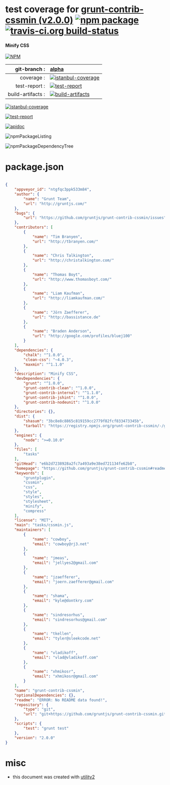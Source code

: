 # test coverage for  [grunt-contrib-cssmin (v2.0.0)](https://github.com/gruntjs/grunt-contrib-cssmin#readme)  [![npm package](https://img.shields.io/npm/v/npmtest-grunt-contrib-cssmin.svg?style=flat-square)](https://www.npmjs.org/package/npmtest-grunt-contrib-cssmin) [![travis-ci.org build-status](https://api.travis-ci.org/npmtest/node-npmtest-grunt-contrib-cssmin.svg)](https://travis-ci.org/npmtest/node-npmtest-grunt-contrib-cssmin)
#### Minify CSS

[![NPM](https://nodei.co/npm/grunt-contrib-cssmin.png?downloads=true)](https://www.npmjs.com/package/grunt-contrib-cssmin)

| git-branch : | [alpha](https://github.com/npmtest/node-npmtest-grunt-contrib-cssmin/tree/alpha)|
|--:|:--|
| coverage : | [![istanbul-coverage](https://npmtest.github.io/node-npmtest-grunt-contrib-cssmin/build/coverage.badge.svg)](https://npmtest.github.io/node-npmtest-grunt-contrib-cssmin/build/coverage.html/index.html)|
| test-report : | [![test-report](https://npmtest.github.io/node-npmtest-grunt-contrib-cssmin/build/test-report.badge.svg)](https://npmtest.github.io/node-npmtest-grunt-contrib-cssmin/build/test-report.html)|
| build-artifacts : | [![build-artifacts](https://npmtest.github.io/node-npmtest-grunt-contrib-cssmin/glyphicons_144_folder_open.png)](https://github.com/npmtest/node-npmtest-grunt-contrib-cssmin/tree/gh-pages/build)|

[![istanbul-coverage](https://npmtest.github.io/node-npmtest-grunt-contrib-cssmin/build/screenCapture.buildCustomOrg.browser.coverage.html.png)](https://npmtest.github.io/node-npmtest-grunt-contrib-cssmin/build/coverage.html/index.html)

[![test-report](https://npmtest.github.io/node-npmtest-grunt-contrib-cssmin/build/screenCapture.buildCustomOrg.browser.%252Fhome%252Ftravis%252Fbuild%252Fnpmtest%252Fnode-npmtest-grunt-contrib-cssmin%252Ftmp%252Fbuild%252Ftest-report.html.png)](https://npmtest.github.io/node-npmtest-grunt-contrib-cssmin/build/test-report.html)

[![apidoc](https://npmdoc.github.io/node-npmdoc-grunt-contrib-cssmin/build/screenCapture.buildApidoc.browser.%252Fhome%252Ftravis%252Fbuild%252Fnpmdoc%252Fnode-npmdoc-grunt-contrib-cssmin%252Ftmp%252Fbuild%252Fapidoc.html.png)](https://npmdoc.github.io/node-npmdoc-grunt-contrib-cssmin/build/apidoc.html)

![npmPackageListing](https://npmtest.github.io/node-npmtest-grunt-contrib-cssmin/build/screenCapture.npmPackageListing.svg)

![npmPackageDependencyTree](https://npmtest.github.io/node-npmtest-grunt-contrib-cssmin/build/screenCapture.npmPackageDependencyTree.svg)



# package.json

```json

{
    "appveyor_id": "ntgfqc3ppk533m84",
    "author": {
        "name": "Grunt Team",
        "url": "http://gruntjs.com/"
    },
    "bugs": {
        "url": "https://github.com/gruntjs/grunt-contrib-cssmin/issues"
    },
    "contributors": [
        {
            "name": "Tim Branyen",
            "url": "http://tbranyen.com/"
        },
        {
            "name": "Chris Talkington",
            "url": "http://christalkington.com/"
        },
        {
            "name": "Thomas Boyt",
            "url": "http://www.thomasboyt.com/"
        },
        {
            "name": "Liam Kaufman",
            "url": "http://liamkaufman.com/"
        },
        {
            "name": "Jörn Zaefferer",
            "url": "http://bassistance.de"
        },
        {
            "name": "Braden Anderson",
            "url": "http://google.com/profiles/bluej100"
        }
    ],
    "dependencies": {
        "chalk": "^1.0.0",
        "clean-css": "~4.0.3",
        "maxmin": "^1.1.0"
    },
    "description": "Minify CSS",
    "devDependencies": {
        "grunt": "^1.0.0",
        "grunt-contrib-clean": "^1.0.0",
        "grunt-contrib-internal": "^1.1.0",
        "grunt-contrib-jshint": "^1.0.0",
        "grunt-contrib-nodeunit": "^1.0.0"
    },
    "directories": {},
    "dist": {
        "shasum": "3bc8e8c8865c819159cc2779f82fcf833473345b",
        "tarball": "https://registry.npmjs.org/grunt-contrib-cssmin/-/grunt-contrib-cssmin-2.0.0.tgz"
    },
    "engines": {
        "node": ">=0.10.0"
    },
    "files": [
        "tasks"
    ],
    "gitHead": "e6b2d7238928a2fc7a493a9e38ed721134fe62b8",
    "homepage": "https://github.com/gruntjs/grunt-contrib-cssmin#readme",
    "keywords": [
        "gruntplugin",
        "cssmin",
        "css",
        "style",
        "styles",
        "stylesheet",
        "minify",
        "compress"
    ],
    "license": "MIT",
    "main": "tasks/cssmin.js",
    "maintainers": [
        {
            "name": "cowboy",
            "email": "cowboy@rj3.net"
        },
        {
            "name": "jmeas",
            "email": "jellyes2@gmail.com"
        },
        {
            "name": "jzaefferer",
            "email": "joern.zaefferer@gmail.com"
        },
        {
            "name": "shama",
            "email": "kyle@dontkry.com"
        },
        {
            "name": "sindresorhus",
            "email": "sindresorhus@gmail.com"
        },
        {
            "name": "tkellen",
            "email": "tyler@sleekcode.net"
        },
        {
            "name": "vladikoff",
            "email": "vlad@vladikoff.com"
        },
        {
            "name": "xhmikosr",
            "email": "xhmikosr@gmail.com"
        }
    ],
    "name": "grunt-contrib-cssmin",
    "optionalDependencies": {},
    "readme": "ERROR: No README data found!",
    "repository": {
        "type": "git",
        "url": "git+https://github.com/gruntjs/grunt-contrib-cssmin.git"
    },
    "scripts": {
        "test": "grunt test"
    },
    "version": "2.0.0"
}
```



# misc
- this document was created with [utility2](https://github.com/kaizhu256/node-utility2)
